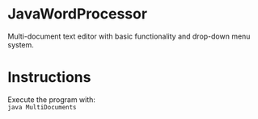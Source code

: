# JavaWordProcessor
Multi-document text editor with basic functionality and drop-down menu system.
<h1>Instructions</h1>
Execute the program with:
<br>
<code>java MultiDocuments</code>

